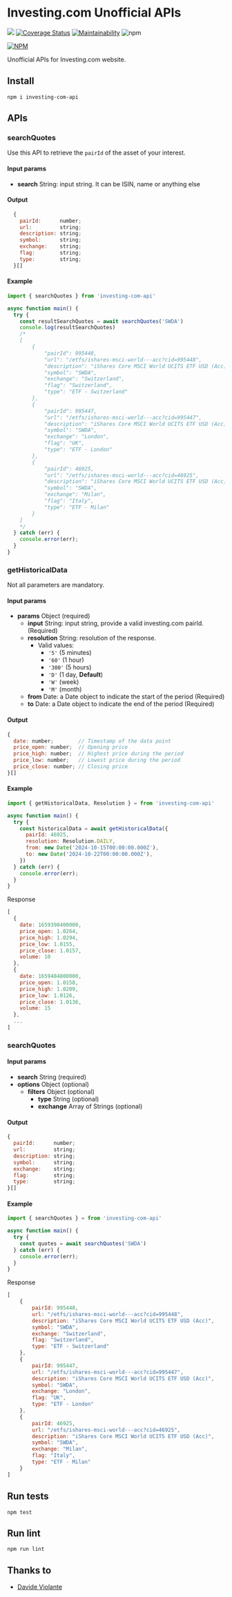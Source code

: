 # Investing.com Unofficial APIs
[![](https://github.com/davideviolante/investing-com-api/workflows/Node.js%20CI/badge.svg)](https://github.com/DavideViolante/investing-com-api/actions?query=workflow%3A"Node.js+CI") [![Coverage Status](https://coveralls.io/repos/github/DavideViolante/investing-com-api/badge.svg?branch=master)](https://coveralls.io/github/DavideViolante/investing-com-api?branch=master) [![Maintainability](https://api.codeclimate.com/v1/badges/ce48adbd97ff85557918/maintainability)](https://codeclimate.com/github/DavideViolante/investing-com-api/maintainability) ![npm](https://img.shields.io/npm/dm/investing-com-api)

[![NPM](https://nodei.co/npm/investing-com-api.png)](https://nodei.co/npm/investing-com-api/)

Unofficial APIs for Investing.com website.

## Install
`npm i investing-com-api`

## APIs

### searchQuotes

Use this API to retrieve the `pairId` of the asset of your interest.

#### Input params
- **search** String: input string. It can be ISIN, name or anything else

#### Output

```js
  {
    pairId:      number;
    url:         string;
    description: string;
    symbol:      string;
    exchange:    string;
    flag:        string;
    type:        string;
  }[]
```

#### Example
```js
import { searchQuotes } from 'investing-com-api'

async function main() {
  try {
    const resultSearchQuotes = await searchQuotes('SWDA')
    console.log(resultSearchQuotes)
    /* 
    [
        {
            "pairId": 995448,
            "url": "/etfs/ishares-msci-world---acc?cid=995448",
            "description": "iShares Core MSCI World UCITS ETF USD (Acc)",
            "symbol": "SWDA",
            "exchange": "Switzerland",
            "flag": "Switzerland",
            "type": "ETF - Switzerland"
        },
        {
            "pairId": 995447,
            "url": "/etfs/ishares-msci-world---acc?cid=995447",
            "description": "iShares Core MSCI World UCITS ETF USD (Acc)",
            "symbol": "SWDA",
            "exchange": "London",
            "flag": "UK",
            "type": "ETF - London"
        },
        {
            "pairId": 46925,
            "url": "/etfs/ishares-msci-world---acc?cid=46925",
            "description": "iShares Core MSCI World UCITS ETF USD (Acc)",
            "symbol": "SWDA",
            "exchange": "Milan",
            "flag": "Italy",
            "type": "ETF - Milan"
        }
    ]
    */
  } catch (err) {
    console.error(err);
  }
}
```

### getHistoricalData
Not all parameters are mandatory.

#### Input params
- **params** Object (required)
  - **input** String: input string, provide a valid investing.com pairId. (Required)
  - **resolution** String: resolution of the response.
    - Valid values: 
      - `'5'` (5 minutes)
      - `'60'` (1 hour)
      - `'300'` (5 hours)
      - `'D'` (1 day, **Default**)
      - `'W'` (week)
      - `'M'` (month)
  - **from** Date: a Date object to indicate the start of the period (Required)
  - **to** Date: a Date object to indicate the end of the period (Required)

#### Output
```js
{
  date: number;        // Timestamp of the data point
  price_open: number;  // Opening price
  price_high: number;  // Highest price during the period
  price_low: number;   // Lowest price during the period
  price_close: number; // Closing price
}[]
```

#### Example
```js
import { getHistoricalData, Resolution } = from 'investing-com-api'

async function main() {
  try {
    const historicalData = await getHistoricalData({
      pairId: 46925,
      resolution: Resolution.DAILY,
      from: new Date('2024-10-15T00:00:00.000Z'),
      to: new Date('2024-10-22T00:00:00.000Z'),
    })
  } catch (err) {
    console.error(err);
  }
}
```

Response
```js
[
  {
    date: 1659398400000,
    price_open: 1.0264,
    price_high: 1.0294,
    price_low: 1.0155,
    price_close: 1.0157,
    volume: 10
  },
  {
    date: 1659484800000,
    price_open: 1.0158,
    price_high: 1.0209,
    price_low: 1.0126,
    price_close: 1.0136,
    volume: 15
  },
  ...
]
```

### searchQuotes

#### Input params
- **search** String (required)
- **options** Object (optional)
  - **filters** Object (optional)
    - **type** String (optional)
    - **exchange** Array of Strings (optional)

#### Output
```js
{ 
  pairId:      number;
  url:         string;
  description: string;
  symbol:      string;
  exchange:    string;
  flag:        string;
  type:        string;
}[]
```

#### Example
```js
import { searchQuotes } = from 'investing-com-api'

async function main() {
  try {
    const quotes = await searchQuotes('SWDA')
  } catch (err) {
    console.error(err);
  }
}
```

Response
```js
[
    {
        pairId: 995448,
        url: "/etfs/ishares-msci-world---acc?cid=995448",
        description: "iShares Core MSCI World UCITS ETF USD (Acc)",
        symbol: "SWDA",
        exchange: "Switzerland",
        flag: "Switzerland",
        type: "ETF - Switzerland"
    },
    {
        pairId: 995447,
        url: "/etfs/ishares-msci-world---acc?cid=995447",
        description: "iShares Core MSCI World UCITS ETF USD (Acc)",
        symbol: "SWDA",
        exchange: "London",
        flag: "UK",
        type: "ETF - London"
    },
    {
        pairId: 46925,
        url: "/etfs/ishares-msci-world---acc?cid=46925",
        description: "iShares Core MSCI World UCITS ETF USD (Acc)",
        symbol: "SWDA",
        exchange: "Milan",
        flag: "Italy",
        type: "ETF - Milan"
    }
]
```

## Run tests
`npm test`

## Run lint
`npm run lint`

## Thanks to
- [Davide Violante](https://github.com/DavideViolante/)
